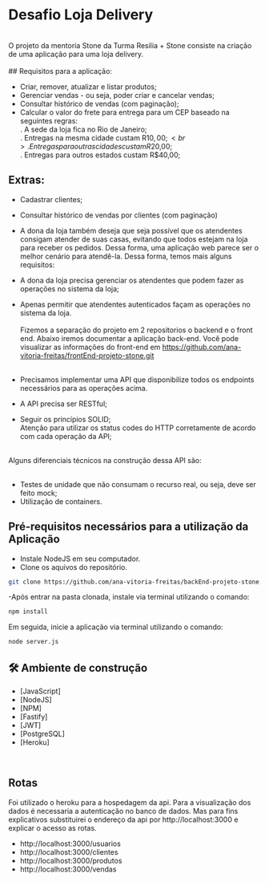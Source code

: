 # Desafio Loja Delivery
<br>
O projeto da mentoria Stone da Turma Resilia + Stone consiste na criação de uma aplicação para uma loja delivery. 
<br><br>
## Requisitos para a aplicação:

- Criar, remover, atualizar e listar produtos; <br>
- Gerenciar vendas - ou seja, poder criar e cancelar vendas; <br>
- Consultar histórico de vendas (com paginação); <br>
- Calcular o valor do frete para entrega para um CEP baseado na seguintes regras: <br>
. A sede da loja fica no Rio de Janeiro; <br>
. Entregas na mesma cidade custam R$10,00; <br>
. Entregas para outras cidades custam R$20,00; <br>
. Entregas para outros estados custam R$40,00;<br>

## Extras:
- Cadastrar clientes;
- Consultar histórico de vendas por clientes (com paginação)
- A dona da loja também deseja que seja possível que os atendentes consigam atender de suas casas, evitando que todos estejam na loja para receber os pedidos. Dessa forma, uma aplicação web parece ser o melhor cenário para atendê-la. Dessa forma, temos mais alguns requisitos:
- A dona da loja precisa gerenciar os atendentes que podem fazer as operações no sistema da loja;
- Apenas permitir que atendentes autenticados façam as operações no sistema da loja.
<br><br>
Fizemos a separação do projeto em 2 repositorios o backend e o front end. Abaixo iremos documentar a aplicação back-end. Você pode visualizar as informações do front-end em https://github.com/ana-vitoria-freitas/frontEnd-projeto-stone.git <br><br>

- Precisamos implementar uma API que disponibilize todos os endpoints necessários para as operações acima. <br>
- A API precisa ser RESTful; <br>
- Seguir os princípios SOLID;<br>
Atenção para utilizar os status codes do HTTP corretamente de acordo com cada operação da API;<br><br>

Alguns diferenciais técnicos na construção dessa API são:<br><br>

- Testes de unidade que não consumam o recurso real, ou seja, deve ser feito mock;<br>
- Utilização de containers.<br>

## Pré-requisitos necessários para a utilização da Aplicação

- Instale NodeJS em seu computador.<br>
- Clone os aquivos do repositório.<br>
```sh
git clone https://github.com/ana-vitoria-freitas/backEnd-projeto-stone.git
```
-Após entrar na pasta clonada, instale via terminal utilizando o comando:
```sh
npm install 
```
Em seguida, inicie a aplicação via terminal utilizando o comando:
```sh
node server.js
```

## 🛠️ Ambiente de construção

* [JavaScript]
* [NodeJS]
* [NPM]
* [Fastify] 
* [JWT] 
* [PostgreSQL]
* [Heroku] 

<br>

## Rotas

Foi utilizado o heroku para a hospedagem da api. Para a visualização dos dados é necessaria a autenticação no banco de dados. Mas para fins explicativos substituirei o endereço da api por http://localhost:3000 e explicar o acesso as rotas.
<br>
- http://localhost:3000/usuarios <br>
- http://localhost:3000/clientes <br>
- http://localhost:3000/produtos <br>
- http://localhost:3000/vendas <br>

